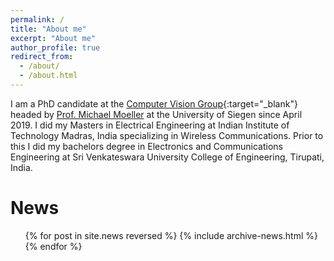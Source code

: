 ```yaml
---
permalink: /
title: "About me"
excerpt: "About me"
author_profile: true
redirect_from:
  - /about/
  - /about.html
---
```


I am a PhD candidate at the [Computer Vision Group](https://www.vsa.informatik.uni-siegen.de/){:target="\_blank"} headed by [Prof. Michael Moeller](https://sites.google.com/site/michaelmoellermath/home) at the University of Siegen since April 2019.   I did my Masters in Electrical Engineering at Indian Institute of Technology Madras, India specializing in Wireless Communications. Prior to this I did my bachelors degree in Electronics and Communications Engineering at Sri Venkateswara University College of Engineering, Tirupati, India.


News
======
  <ul>{% for post in site.news reversed %}
    {% include archive-news.html %}
  {% endfor %}</ul>
